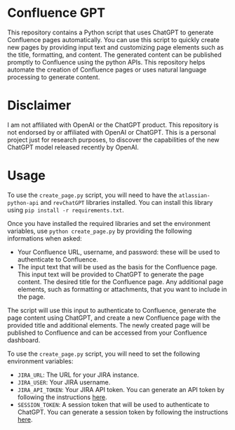 # Confluence GPT
This repository contains a Python script that uses ChatGPT to generate Confluence pages automatically. You can use this script to quickly create new pages by providing input text and customizing page elements such as the title, formatting, and content. The generated content can be published promptly to Confluence using the python APIs. This repository helps automate the creation of Confluence pages or uses natural language processing to generate content.


# Disclaimer
I am not affiliated with OpenAI or the ChatGPT product. 
This repository is not endorsed by or affiliated with OpenAI or ChatGPT.
This is a personal project just for research purposes, to discover the capabilities of the new ChatGPT model released recently by OpenAI.


# Usage

To use the `create_page.py` script, you will need to have the `atlassian-python-api` and `revChatGPT` libraries installed. 
You can install this library using `pip install -r requirements.txt`.

Once you have installed the required libraries and set the environment variables, use `python create_page.py` by providing the following informations when asked:

- Your Confluence URL, username, and password: these will be used to authenticate to Confluence.
- The input text that will be used as the basis for the Confluence page. This input text will be provided to ChatGPT to generate the page content.
The desired title for the Confluence page.
Any additional page elements, such as formatting or attachments, that you want to include in the page.

The script will use this input to authenticate to Confluence, generate the page content using ChatGPT, and create a new Confluence page with the provided title and additional elements. The newly created page will be published to Confluence and can be accessed from your Confluence dashboard.

To use the `create_page.py` script, you will need to set the following environment variables:

-   `JIRA_URL`: The URL for your JIRA instance.
-   `JIRA_USER`: Your JIRA username.
-   `JIRA_API_TOKEN`: Your JIRA API token. You can generate an API token by following the instructions [here](https://confluence.atlassian.com/cloud/api-tokens-938839638.html).
-   `SESSION_TOKEN`: A session token that will be used to authenticate to ChatGPT. You can generate a session token by following the instructions [here](https://github.com/acheong08/ChatGPT/wiki/Setup).
